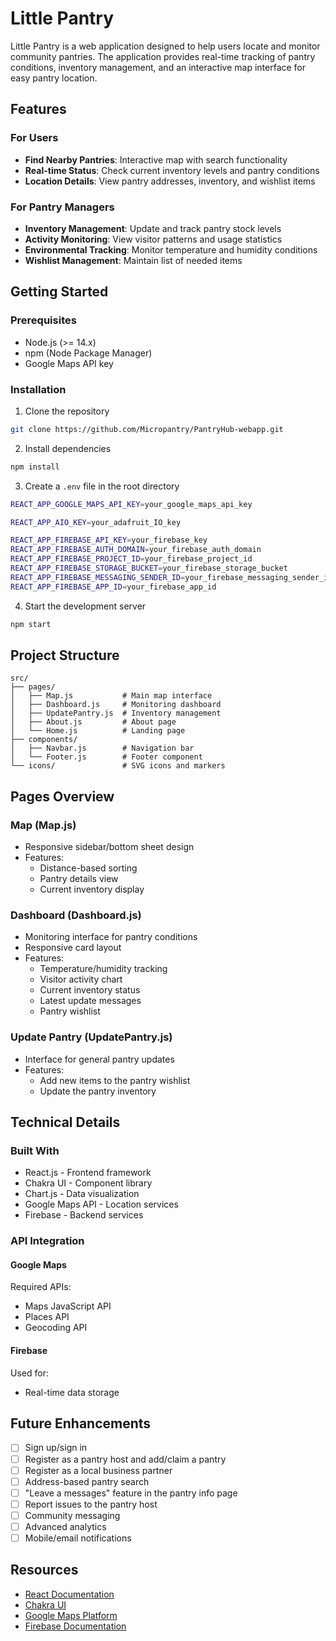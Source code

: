 # Little Pantry

Little Pantry is a web application designed to help users locate and monitor community pantries. The application provides real-time tracking of pantry conditions, inventory management, and an interactive map interface for easy pantry location.

## Features

### For Users
- **Find Nearby Pantries**: Interactive map with search functionality
- **Real-time Status**: Check current inventory levels and pantry conditions
- **Location Details**: View pantry addresses, inventory, and wishlist items

### For Pantry Managers
- **Inventory Management**: Update and track pantry stock levels
- **Activity Monitoring**: View visitor patterns and usage statistics
- **Environmental Tracking**: Monitor temperature and humidity conditions
- **Wishlist Management**: Maintain list of needed items

## Getting Started

### Prerequisites
- Node.js (>= 14.x)
- npm (Node Package Manager)
- Google Maps API key

### Installation

1. Clone the repository
```bash
git clone https://github.com/Micropantry/PantryHub-webapp.git
```

2. Install dependencies
```bash
npm install
```

3. Create a `.env` file in the root directory
```bash
REACT_APP_GOOGLE_MAPS_API_KEY=your_google_maps_api_key

REACT_APP_AIO_KEY=your_adafruit_IO_key

REACT_APP_FIREBASE_API_KEY=your_firebase_key
REACT_APP_FIREBASE_AUTH_DOMAIN=your_firebase_auth_domain
REACT_APP_FIREBASE_PROJECT_ID=your_firebase_project_id
REACT_APP_FIREBASE_STORAGE_BUCKET=your_firebase_storage_bucket
REACT_APP_FIREBASE_MESSAGING_SENDER_ID=your_firebase_messaging_sender_id
REACT_APP_FIREBASE_APP_ID=your_firebase_app_id
```

4. Start the development server
```bash
npm start
```

## Project Structure

```
src/
├── pages/
│   ├── Map.js           # Main map interface
│   ├── Dashboard.js     # Monitoring dashboard
│   ├── UpdatePantry.js  # Inventory management
│   ├── About.js         # About page
│   └── Home.js          # Landing page
├── components/
│   ├── Navbar.js        # Navigation bar
│   └── Footer.js        # Footer component
└── icons/               # SVG icons and markers
```

## Pages Overview

### Map (Map.js)
<!-- - Interactive Google Maps interface
- Location search with Places API -->
- Responsive sidebar/bottom sheet design
- Features:
  <!-- - Address-based pantry search -->
  - Distance-based sorting
  - Pantry details view
  - Current inventory display

### Dashboard (Dashboard.js)
- Monitoring interface for pantry conditions
- Responsive card layout
- Features:
  - Temperature/humidity tracking
  - Visitor activity chart
  - Current inventory status
  - Latest update messages
  - Pantry wishlist

### Update Pantry (UpdatePantry.js)
- Interface for general pantry updates
- Features:
  - Add new items to the pantry wishlist
  - Update the pantry inventory

## Technical Details

### Built With
- React.js - Frontend framework
- Chakra UI - Component library
- Chart.js - Data visualization
- Google Maps API - Location services
- Firebase - Backend services

### API Integration

#### Google Maps
Required APIs:
- Maps JavaScript API
- Places API
- Geocoding API

#### Firebase
Used for:
- Real-time data storage


## Future Enhancements

- [ ] Sign up/sign in
- [ ] Register as a pantry host and add/claim a pantry
- [ ] Register as a local business partner
- [ ] Address-based pantry search
- [ ] "Leave a messages" feature in the pantry info page 
- [ ] Report issues to the pantry host
- [ ] Community messaging
- [ ] Advanced analytics
- [ ] Mobile/email notifications

## Resources

- [React Documentation](https://reactjs.org/)
- [Chakra UI](https://chakra-ui.com/)
- [Google Maps Platform](https://developers.google.com/maps)
- [Firebase Documentation](https://firebase.google.com/docs)
